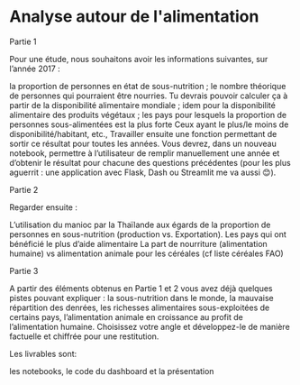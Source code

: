# Analyse autour de l'alimentation

Partie 1


Pour une étude, nous souhaitons avoir les informations suivantes, sur l’année 2017 :


la proportion de personnes en état de sous-nutrition ;
le nombre théorique de personnes qui pourraient être nourries. Tu devrais pouvoir calculer ça à partir de la disponibilité alimentaire mondiale ;
idem pour la disponibilité alimentaire des produits végétaux ;
les pays pour lesquels la proportion de personnes sous-alimentées est la plus forte
Ceux ayant le plus/le moins de disponibilité/habitant, etc., Travailler ensuite une fonction permettant de sortir ce résultat pour toutes les années. Vous devrez, dans un nouveau notebook, permettre à l’utilisateur de remplir manuellement une année et d’obtenir le résultat pour chacune des questions précédentes (pour les plus aguerrit : une application avec Flask, Dash ou Streamlit me va aussi 😊).


Partie 2


Regarder ensuite :


L’utilisation du manioc par la Thaïlande aux égards de la proportion de personnes en sous-nutrition (production vs. Exportation).
Les pays qui ont bénéficié le plus d’aide alimentaire
La part de nourriture (alimentation humaine) vs alimentation animale pour les céréales (cf liste céréales FAO)


Partie 3


A partir des éléments obtenus en Partie 1 et 2 vous avez déjà quelques pistes pouvant expliquer : la sous-nutrition dans le monde, la mauvaise répartition des denrées, les richesses alimentaires sous-exploitées de certains pays, l’alimentation animale en croissance au profit de l’alimentation humaine. Choisissez votre angle et développez-le de manière factuelle et chiffrée pour une restitution.


Les livrables sont:


les notebooks, le code du dashboard et la présentation
